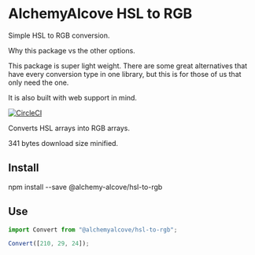 # AlchemyAlcove HSL to RGB

Simple HSL to RGB conversion.

Why this package vs the other options.

This package is super light weight. There are some great alternatives that have every conversion type in one library, but this is for those of us that only need the one.

It is also built with web support in mind.

[![CircleCI](https://circleci.com/gh/AlchemyAlcove/HSLtoRGB.svg?style=svg&circle-token=a2b5e83a772c5d49ad7a6c0ad7f4b20404560783)](https://circleci.com/gh/AlchemyAlcove/HSLtoRGB)

Converts HSL arrays into RGB arrays.

341 bytes download size minified.

## Install

npm install --save @alchemy-alcove/hsl-to-rgb

## Use

```javascript
import Convert from "@alchemyalcove/hsl-to-rgb";

Convert([210, 29, 24]);
```